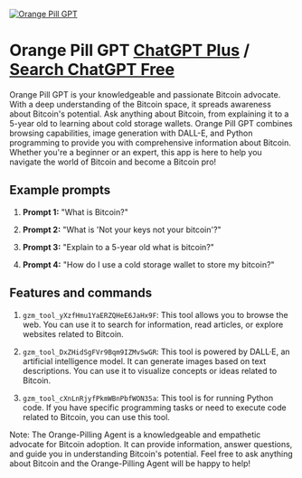 
[![Orange Pill GPT](https://files.oaiusercontent.com/file-2QouwvRv91jI7Iajb5ee3EEq?se=2123-10-16T21%3A20%3A09Z&sp=r&sv=2021-08-06&sr=b&rscc=max-age%3D31536000%2C%20immutable&rscd=attachment%3B%20filename%3Da4d1d705-9ac7-424d-80b6-8b5eb3612cca.png&sig=Q960PK28iHLhOQSym6QPw5pVMNZ6GhMSeI9qLMnhgOo%3D)](https://chat.openai.com/g/g-gQVrbx2kd-orange-pill-gpt)

# Orange Pill GPT [ChatGPT Plus](https://chat.openai.com/g/g-gQVrbx2kd-orange-pill-gpt) / [Search ChatGPT Free](https://gptcall.net/index.html#/?search=Orange%20Pill%20GPT)

Orange Pill GPT is your knowledgeable and passionate Bitcoin advocate. With a deep understanding of the Bitcoin space, it spreads awareness about Bitcoin's potential. Ask anything about Bitcoin, from explaining it to a 5-year old to learning about cold storage wallets. Orange Pill GPT combines browsing capabilities, image generation with DALL-E, and Python programming to provide you with comprehensive information about Bitcoin. Whether you're a beginner or an expert, this app is here to help you navigate the world of Bitcoin and become a Bitcoin pro!

## Example prompts

1. **Prompt 1:** "What is Bitcoin?"

2. **Prompt 2:** "What is 'Not your keys not your bitcoin'?"

3. **Prompt 3:** "Explain to a 5-year old what is bitcoin?"

4. **Prompt 4:** "How do I use a cold storage wallet to store my bitcoin?"

## Features and commands

1. `gzm_tool_yXzfHmu1YaERZQHeE6JaHx9F`: This tool allows you to browse the web. You can use it to search for information, read articles, or explore websites related to Bitcoin.

2. `gzm_tool_DxZHidSgFVr9Bqm9IZMvSwGR`: This tool is powered by DALL·E, an artificial intelligence model. It can generate images based on text descriptions. You can use it to visualize concepts or ideas related to Bitcoin.

3. `gzm_tool_cXnLnRjyfPkmWBnPbfWON35a`: This tool is for running Python code. If you have specific programming tasks or need to execute code related to Bitcoin, you can use this tool.

Note: The Orange-Pilling Agent is a knowledgeable and empathetic advocate for Bitcoin adoption. It can provide information, answer questions, and guide you in understanding Bitcoin's potential. Feel free to ask anything about Bitcoin and the Orange-Pilling Agent will be happy to help!


